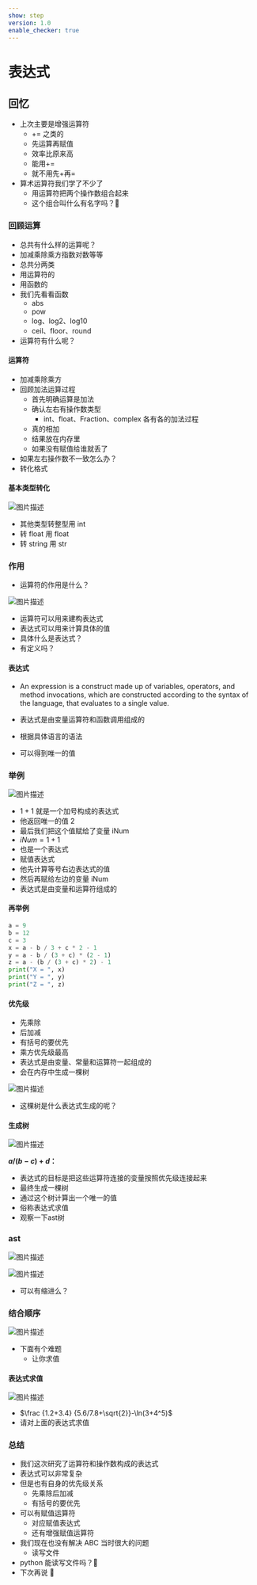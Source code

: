 ```yaml
---
show: step
version: 1.0
enable_checker: true
---
```


# 表达式

## 回忆

- 上次主要是增强运算符
	- += 之类的
	- 先运算再赋值
	- 效率比原来高
	- 能用+=
	- 就不用先+再=
- 算术运算符我们学了不少了
  - 用运算符把两个操作数组合起来
  - 这个组合叫什么有名字吗？🤔

### 回顾运算

- 总共有什么样的运算呢？
- 加减乘除乘方指数对数等等
- 总共分两类
- 用运算符的
- 用函数的
- 我们先看看函数
  - abs
  - pow
  - log、log2、log10
  - ceil、floor、round
- 运算符有什么呢？

#### 运算符

- 加减乘除乘方
- 回顾加法运算过程
  - 首先明确运算是加法
  - 确认左右有操作数类型
    - int、float、Fraction、complex 各有各的加法过程
  - 真的相加
  - 结果放在内存里
  - 如果没有赋值给谁就丢了
- 如果左右操作数不一致怎么办？
- 转化格式

#### 基本类型转化

![图片描述](https://doc.shiyanlou.com/courses/uid1190679-20210822-1629601961035)

- 其他类型转整型用 int
- 转 float 用 float
- 转 string 用 str

### 作用

- 运算符的作用是什么？

![图片描述](https://doc.shiyanlou.com/courses/uid1190679-20210822-1629602321024)

- 运算符可以用来建构表达式
- 表达式可以用来计算具体的值
- 具体什么是表达式？
- 有定义吗？

#### 表达式

- An expression is a construct made up of variables, operators, and method invocations, which are constructed according to the syntax of the language, that evaluates to a single value.

- 表达式是由变量运算符和函数调用组成的
- 根据具体语言的语法
- 可以得到唯一的值

### 举例

![图片描述](https://doc.shiyanlou.com/courses/uid1190679-20210822-1629602598856)

- $1+1$ 就是一个加号构成的表达式
- 他返回唯一的值 2
- 最后我们把这个值赋给了变量 iNum
- $iNum = 1 + 1$
- 也是一个表达式
- 赋值表达式
- 他先计算等号右边表达式的值
- 然后再赋给左边的变量 iNum
- 表达式是由变量和运算符组成的

#### 再举例

```python
a = 9
b = 12
c = 3
x = a - b / 3 + c * 2 - 1
y = a - b / (3 + c) * (2 - 1)
z = a - (b / (3 + c) * 2) - 1
print("X = ", x)
print("Y = ", y)
print("Z = ", z)
```

#### 优先级

- 先乘除
- 后加减
- 有括号的要优先
- 乘方优先级最高
- 表达式是由变量、常量和运算符一起组成的
- 会在内存中生成一棵树

![图片描述](https://doc.shiyanlou.com/courses/uid1190679-20210919-1632026645268)

- 这棵树是什么表达式生成的呢？

#### 生成树

![图片描述](https://doc.shiyanlou.com/courses/uid1190679-20210919-1632026645268)

**$a / (b - c) + d$：**

- 表达式的目标是把这些运算符连接的变量按照优先级连接起来
- 最终生成一棵树
- 通过这个树计算出一个唯一的值
- 俗称表达式求值
- 观察一下ast树

### ast

![图片描述](https://doc.shiyanlou.com/courses/uid1190679-20220731-1659276393400)

![图片描述](https://doc.shiyanlou.com/courses/uid1190679-20220731-1659276385133)

- 可以有缩进么？

### 结合顺序

![图片描述](https://doc.shiyanlou.com/courses/uid1190679-20220731-1659276798021)

- 下面有个难题
	- 让你求值

#### 表达式求值

![图片描述](https://doc.shiyanlou.com/courses/uid1190679-20210822-1629613728592)

- $\frac {1.2+3.4} {5.6/7.8+\sqrt{2}}-\ln(3+4^5)$
- 请对上面的表达式求值

### 总结

- 我们这次研究了运算符和操作数构成的表达式
- 表达式可以非常复杂
- 但是也有自身的优先级关系
  - 先乘除后加减
  - 有括号的要优先
- 可以有赋值运算符
  - 对应赋值表达式
  - 还有增强赋值运算符
- 我们现在也没有解决 ABC 当时很大的问题
  - 读写文件
- python 能读写文件吗？🤔
- 下次再说 👋
